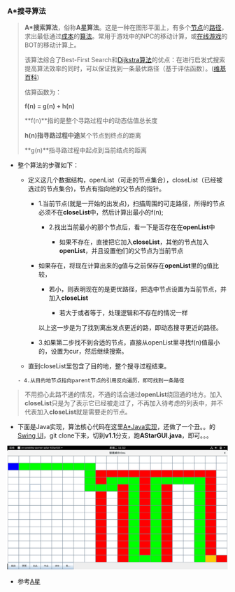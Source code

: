 ### A*搜寻算法

> **A\*搜索算法**，俗称**A星算法**。这是一种在图形平面上，有多个[节点](https://zh.wikipedia.org/wiki/%E7%AF%80%E9%BB%9E)的[路径](https://zh.wikipedia.org/wiki/%E8%B7%AF%E5%BE%84)，求出最低通过[成本](https://zh.wikipedia.org/wiki/%E6%88%90%E6%9C%AC)的[算法](https://zh.wikipedia.org/wiki/%E7%AE%97%E6%B3%95)。常用于游戏中的NPC的移动计算，或[在线游戏](https://zh.wikipedia.org/wiki/%E7%BD%91%E7%BB%9C%E6%B8%B8%E6%88%8F)的BOT的移动计算上。
>
> 该算法综合了Best-First Search和[Dijkstra算法](https://zh.wikipedia.org/wiki/Dijkstra%E7%AE%97%E6%B3%95)的优点：在进行启发式搜索提高算法效率的同时，可以保证找到一条最优路径（基于评估函数）。([维基百科](https://zh.wikipedia.org/wiki/A*%E6%90%9C%E5%AF%BB%E7%AE%97%E6%B3%95))
>
> 估算函数为：
>
> **f(n) = g(n) + h(n)**
>
> **f(n)**指的是整个寻路过程中的动态估值总长度
>
> **h(n)**指寻路过程**中途**某个节点到终点的距离
>
> **g(n)**指寻路过程中起点到当前结点的距离





- 整个算法的步骤如下：

    - 定义这几个数据结构，openList（可走的节点集合），closeList（已经被选过的节点集合)，节点有指向他的父节点的指针。

      - 1.当前节点(就是一开始的出发点)，扫描周围的可走路径，所得的节点必须不在**closeList**中，然后计算出最小的f(n);	

        - 2.找出当前最小的那个节点后，看一下是否存在在**openList**中

          - 如果不存在，直接把它加入**closeList**，其他的节点加入**openList**，并且设置他们的父节点为当前节点

      - 如果存在，将现在计算出来的g值与之前保存在**openList**里的g值比较，

         - 若小，则表明现在的是更优路径，把选中节点设置为当前节点，并加入**closeList**

           - 若大于或者等于，处理逻辑和不存在的情况一样

        以上这一步是为了找到离出发点更近的路，即动态搜寻更近的路径。

      - 3.如果第二步找不到合适的节点，直接从openList里寻找f(n)值最小的，设置为cur，然后继续搜索。

     - 直到closeList里包含了目的地，整个搜寻过程结束。

      - 4.从目的地节点指向parent节点的引用反向遍历，即可找到一条路径



> 不用担心此路不通的情况，不通的话会通过**openList**绕回通的地方。加入**closeList**只是为了表示它已经被走过了，不再加入待考虑的列表中，并不代表加入**closeList**就是需要走的节点。

- 下面是Java实现，算法核心代码在这里[A*Java实现](https://github.com/iSenninha/tank/tree/v1.1/src/main/java/cn/senninha/game/map/util)，还做了一个丑。。的[Swing UI](https://github.com/iSenninha/tank/blob/v1.1/src/test/java/cn/senninha/sserver/astar/AStarGUI.java)，git clone下来，切到**v1.1**分支，跑**AStarGUI.java**，即可。。。

![GUI](./pic/astar.png)

- 参考[A星](http://blog.csdn.net/hitwhylz/article/details/23089415)

